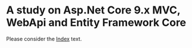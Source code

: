 # A study on Asp.Net Core 9.x MVC, WebApi and Entity Framework Core
 
Please consider the [Index](Docs\Index.md) text.
 

 
